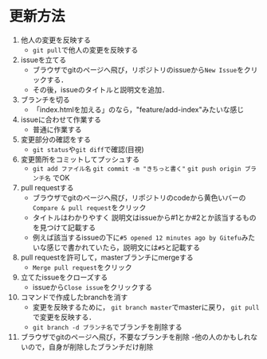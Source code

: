 # 更新方法
1. 他人の変更を反映する
	- `git pull`で他人の変更を反映する
1. issueを立てる
	- ブラウザでgitのページへ飛び，リポジトリのissueから`New Issue`をクリックする．
	- その後，issueのタイトルと説明文を追加．
1. ブランチを切る
	- 「index.htmlを加える」のなら，"feature/add-index"みたいな感じ
1. issueに合わせて作業する
	- 普通に作業する
1. 変更部分の確認をする
	- `git status`や`git diff`で確認(目視)
1. 変更箇所をコミットしてプッシュする
	- `git add ファイル名` `git commit -m "きちっと書く"` `git push origin ブランチ名` でOK
1. pull requestする
	- ブラウザでgitのページへ飛び，リポジトリのcodeから黄色いバーの`Compare & pull request`をクリック
	- タイトルはわかりやすく 説明文はissueから#1とか#2とか該当するものを見つけて記載する
	- 例えば該当するissueの下に`#5 opened 12 minutes ago by Gitefu`みたいな感じで書かれていたら，説明文には`#5`と記載する
1. pull requestを許可して，masterブランチにmergeする
	- `Merge pull request`をクリック
1. 立てたissueをクローズする
	- issueから`Close issue`をクリックする
1. コマンドで作成したbranchを消す
	- 変更を反映するために， `git branch master`でmasterに戻り， `git pull`で変更を反映する．
	- `git branch -d ブランチ名`でブランチを削除する
1. ブラウザでgitのページへ飛び，不要なブランチを削除
	-他の人のかもしれないので，自身が削除したブランチだけ削除
